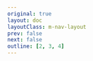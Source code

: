```yaml
---
original: true
layout: doc
layoutClass: m-nav-layout
prev: false
next: false
outline: [2, 3, 4]
---
```


<style src="/.vitepress/theme/style/nav.css"></style>

<script setup>
import { PHP_DATA } from '/.vitepress/theme/untils/navigation_data/php'
</script>


<MNavLinks v-for="{title, items} in PHP_DATA" :title="title" :items="items"/>

